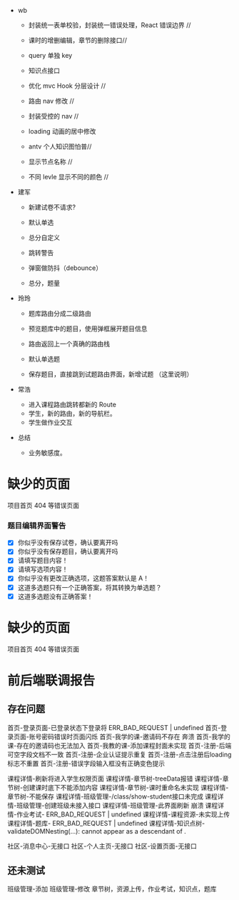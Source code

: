 - wb

  - 封装统一表单校验，封装统一错误处理，React 错误边界 //

  - 课时的增删编辑，章节的删除接口//

  - query 单独 key

  - 知识点接口

  - 优化 mvc Hook 分层设计 //

  - 路由 nav 修改 //

  - 封装受控的 nav //

  - loading 动画的居中修改

  - antv 个人知识图怕普//

  - 显示节点名称 //

  - 不同 levle 显示不同的颜色 //

- 建军

  - 新建试卷不请求?

  - 默认单选

  - 总分自定义

  - 跳转警告

  - 弹窗做防抖（debounce）

  - 总分，题量

- 玲玲

  - 题库路由分成二级路由

  - 预览题库中的题目，使用弹框展开题目信息

  - 路由返回上一个真确的路由栈

  - 默认单选题

  - 保存题目，直接跳到试题路由界面，新增试题 （这里说明）

- 常浩

  - 进入课程路由跳转都新的 Route
  - 学生，新的路由，新的导航栏。
  - 学生做作业交互

- 总结

  - 业务敏感度。

# 缺少的页面

项目首页
404 等错误页面

### 题目编辑界面警告

- [x] 你似乎没有保存试卷，确认要离开吗
- [x] 你似乎没有保存题目，确认要离开吗
- [x] 请填写题目内容！
- [x] 请填写选项内容！
- [x] 你似乎没有更改正确选项，这题答案默认是 A！
- [x] 这道多选题只有一个正确答案，将其转换为单选题？
- [x] 这道多选题没有正确答案！

# 缺少的页面

项目首页
404 等错误页面

# 前后端联调报告

## 存在问题
首页-登录页面-已登录状态下登录将 ERR_BAD_REQUEST | undefined
首页-登录页面-账号密码错误时页面闪烁
首页-我学的课-邀请码不存在 奔溃
首页-我学的课-存在的邀请码也无法加入
首页-我教的课-添加课程封面未实现
首页-注册-后端可空字段文档不一致
首页-注册-企业认证提示重复
首页-注册-点击注册后loading标志不重置
首页-注册-错误字段输入框没有正确变色提示

课程详情-刷新将进入学生权限页面
课程详情-章节树-treeData报错
课程详情-章节树-创建课时底下不能添加内容
课程详情-章节树-课时重命名未实现
课程详情-章节树-不能保存
课程详情-班级管理-/class/show-student接口未完成
课程详情-班级管理-创建班级未接入接口
课程详情-班级管理-此界面刷新 崩溃
课程详情-作业考试- ERR_BAD_REQUEST | undefined
课程详情-课程资源-未实现上传
课程详情-题库- ERR_BAD_REQUEST | undefined
课程详情-知识点树- validateDOMNesting(...): <a> cannot appear as a descendant of <a>.

社区-消息中心-无接口
社区-个人主页-无接口
社区-设置页面-无接口

## 还未测试

班级管理-添加
班级管理-修改
章节树，资源上传，作业考试，知识点，题库



